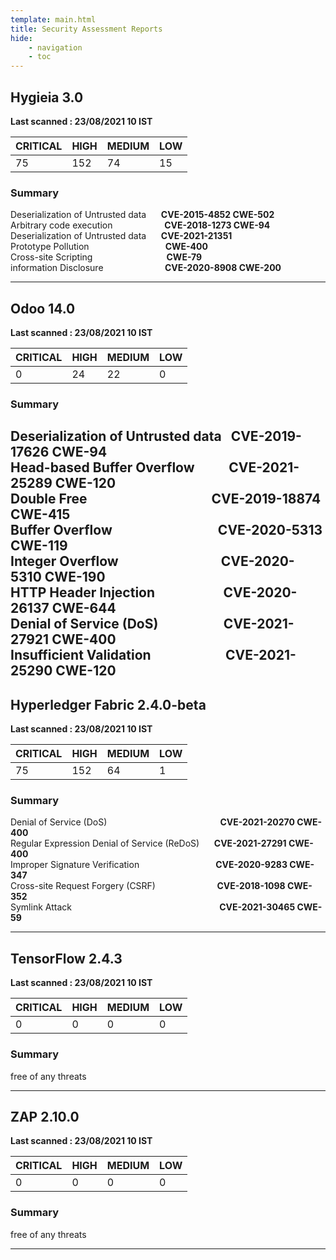 ```yaml
---
template: main.html
title: Security Assessment Reports
hide: 
    - navigation
    - toc
---
```




## **Hygieia**  3.0  
**Last scanned  : 23/08/2021 10 IST**


 | CRITICAL  |  HIGH   |    MEDIUM  |   LOW  |   
 |-----------|---------|------------|--------|
 |  75       |  152    |   74       |    15  |


### **Summary**
<!-- 
    Deserialization of Untrusted data [**CVE-2015-4852, **CVE-2015-7501, CWE-502]

    Arbitrary code execution [**CVE-2018-1273, CWE-94]

    Prototype Pollution [CWE-400]     -->

Deserialization of Untrusted data &nbsp;&nbsp;&nbsp;&nbsp; **CVE-2015-4852  CWE-502** <br>
Arbitrary code execution &nbsp;&nbsp;&nbsp;&nbsp;&nbsp;&nbsp;&nbsp;&nbsp;&nbsp;&nbsp;&nbsp;&nbsp;&nbsp;&nbsp;&nbsp;&nbsp;&nbsp;&nbsp;&nbsp; **CVE-2018-1273 CWE-94**  <br>
Deserialization of Untrusted data &nbsp;&nbsp;&nbsp;&nbsp; **CVE-2021-21351** <br>
Prototype Pollution &nbsp;&nbsp;&nbsp;&nbsp;&nbsp;&nbsp;&nbsp;&nbsp;&nbsp;&nbsp;&nbsp;&nbsp;&nbsp;&nbsp;&nbsp;&nbsp;&nbsp;&nbsp;&nbsp;&nbsp;&nbsp;&nbsp;&nbsp;&nbsp;&nbsp;&nbsp;&nbsp;&nbsp;&nbsp; **CWE-400** <br>
Cross-site Scripting &nbsp;&nbsp;&nbsp;&nbsp;&nbsp;&nbsp;&nbsp;&nbsp;&nbsp;&nbsp;&nbsp;&nbsp;&nbsp;&nbsp;&nbsp;&nbsp;&nbsp;&nbsp;&nbsp;&nbsp;&nbsp;&nbsp;&nbsp;&nbsp;&nbsp;&nbsp;&nbsp;&nbsp; **CWE-79**<br>
information Disclosure &nbsp;&nbsp;&nbsp;&nbsp;&nbsp;&nbsp;&nbsp;&nbsp;&nbsp;&nbsp;&nbsp;&nbsp;&nbsp;&nbsp;&nbsp;&nbsp;&nbsp;&nbsp;&nbsp;&nbsp;&nbsp;&nbsp;&nbsp; **CVE-2020-8908  CWE-200**<br>

---

## **Odoo**   14.0
**Last scanned  : 23/08/2021 10 IST**

 | CRITICAL  |  HIGH   |    MEDIUM  |   LOW  |   
 |-----------|---------|------------|--------|
 |  0       |  24    |   22       |    0  |

### **Summary**

Deserialization of Untrusted data   &nbsp;&nbsp;**CVE-2019-17626 CWE-94** <br>
Head-based Buffer Overflow   &nbsp;&nbsp;&nbsp;&nbsp;&nbsp;&nbsp;&nbsp;&nbsp;&nbsp;&nbsp;**CVE-2021-25289 CWE-120** <br>
Double Free &nbsp;&nbsp;&nbsp;&nbsp;&nbsp;&nbsp;&nbsp;&nbsp;&nbsp;&nbsp;&nbsp;&nbsp;&nbsp;&nbsp;&nbsp;&nbsp;&nbsp;&nbsp;&nbsp;&nbsp;&nbsp;&nbsp;&nbsp;&nbsp;&nbsp;&nbsp;&nbsp;&nbsp;&nbsp;&nbsp;&nbsp;&nbsp;&nbsp;&nbsp;&nbsp;&nbsp;&nbsp;&nbsp;&nbsp;**CVE-2019-18874 CWE-415** <br>
Buffer Overflow &nbsp;&nbsp;&nbsp;&nbsp;&nbsp;&nbsp;&nbsp;&nbsp;&nbsp;&nbsp;&nbsp;&nbsp;&nbsp;&nbsp;&nbsp;&nbsp;&nbsp;&nbsp;&nbsp;&nbsp;&nbsp;&nbsp;&nbsp;&nbsp;&nbsp;&nbsp;&nbsp;&nbsp;&nbsp;&nbsp;&nbsp;&nbsp;&nbsp;**CVE-2020-5313 CWE-119** <br>
Integer Overflow     &nbsp;&nbsp;&nbsp;&nbsp;&nbsp;&nbsp;&nbsp;&nbsp;&nbsp;&nbsp;&nbsp;&nbsp;&nbsp;&nbsp;&nbsp;&nbsp;&nbsp;&nbsp;&nbsp;&nbsp;&nbsp;&nbsp;&nbsp;&nbsp;&nbsp;&nbsp;&nbsp;&nbsp;&nbsp;&nbsp;&nbsp;&nbsp;**CVE-2020-5310 CWE-190** <br>
HTTP Header Injection &nbsp;&nbsp;&nbsp;&nbsp;&nbsp;&nbsp;&nbsp;&nbsp;&nbsp;&nbsp;&nbsp;&nbsp;&nbsp;&nbsp;&nbsp;&nbsp;&nbsp;&nbsp;&nbsp;&nbsp;&nbsp;**CVE-2020-26137 CWE-644** <br>
Denial of Service (DoS) &nbsp;&nbsp;&nbsp;&nbsp;&nbsp;&nbsp;&nbsp;&nbsp;&nbsp;&nbsp;&nbsp;&nbsp;&nbsp;&nbsp;&nbsp;&nbsp;&nbsp;&nbsp;&nbsp;&nbsp;**CVE-2021-27921 CWE-400** <br>
Insufficient Validation &nbsp;&nbsp;&nbsp;&nbsp;&nbsp;&nbsp;&nbsp;&nbsp;&nbsp;&nbsp;&nbsp;&nbsp;&nbsp;&nbsp;&nbsp;&nbsp;&nbsp;&nbsp;&nbsp;&nbsp;&nbsp;&nbsp;&nbsp;**CVE-2021-25290 CWE-120** <br>
---

## **Hyperledger Fabric**  2.4.0-beta
**Last scanned  : 23/08/2021 10 IST**

 | CRITICAL  |  HIGH   |    MEDIUM  |   LOW  |   
 |-----------|---------|------------|--------|
 |  75       |  152    |   64       |    1   |

### **Summary**

Denial of Service (DoS) &nbsp;&nbsp;&nbsp;&nbsp;&nbsp;&nbsp;&nbsp;&nbsp;&nbsp;&nbsp;&nbsp;&nbsp;&nbsp;&nbsp;&nbsp;&nbsp;&nbsp;&nbsp;&nbsp;&nbsp;&nbsp;&nbsp;&nbsp;&nbsp;&nbsp;&nbsp;&nbsp;&nbsp;&nbsp;&nbsp;&nbsp;&nbsp;&nbsp;&nbsp;&nbsp;&nbsp;&nbsp;&nbsp;&nbsp;&nbsp;&nbsp;&nbsp;&nbsp;&nbsp;&nbsp;**CVE-2021-20270 CWE-400** <br>
Regular Expression Denial of Service (ReDoS)  &nbsp;&nbsp;&nbsp;&nbsp; **CVE-2021-27291 CWE-400** <br>
Improper Signature Verification &nbsp;&nbsp;&nbsp;&nbsp;&nbsp;&nbsp;&nbsp;&nbsp;&nbsp;&nbsp;&nbsp;&nbsp;&nbsp;&nbsp;&nbsp;&nbsp;&nbsp;&nbsp;&nbsp;&nbsp;&nbsp;&nbsp;&nbsp;&nbsp;&nbsp;&nbsp;&nbsp;&nbsp;&nbsp;&nbsp;**CVE-2020-9283 CWE-347** <br>
Cross-site Request Forgery (CSRF)  &nbsp;&nbsp;&nbsp;&nbsp;&nbsp;&nbsp;&nbsp;&nbsp;&nbsp;&nbsp;&nbsp;&nbsp;&nbsp;&nbsp;&nbsp;&nbsp;&nbsp;&nbsp;&nbsp;&nbsp;&nbsp;&nbsp;&nbsp;&nbsp;**CVE-2018-1098 CWE-352** <br>
Symlink Attack &nbsp;&nbsp;&nbsp;&nbsp;&nbsp;&nbsp;&nbsp;&nbsp;&nbsp;&nbsp;&nbsp;&nbsp;&nbsp;&nbsp;&nbsp;&nbsp;&nbsp;&nbsp;&nbsp;&nbsp;&nbsp;&nbsp;&nbsp;&nbsp;&nbsp;&nbsp;&nbsp;&nbsp;&nbsp;&nbsp;&nbsp;&nbsp;&nbsp;&nbsp;&nbsp;&nbsp;&nbsp;&nbsp;&nbsp;&nbsp;&nbsp;&nbsp;&nbsp;&nbsp;&nbsp;&nbsp;&nbsp;&nbsp;&nbsp;&nbsp;&nbsp;&nbsp;&nbsp;&nbsp;&nbsp;&nbsp;&nbsp;&nbsp;&nbsp;**CVE-2021-30465 CWE-59** <br>

---



## **TensorFlow**  2.4.3
**Last scanned  : 23/08/2021 10 IST**

 | CRITICAL  |  HIGH   |    MEDIUM  |   LOW  |   
 |-----------|---------|------------|--------|
 |  0        |  0      |   0        |    0   |



### **Summary**

free of any threats

---

## **ZAP**  2.10.0
**Last scanned  : 23/08/2021 10 IST**

 | CRITICAL  |  HIGH   |    MEDIUM  |   LOW  |   
 |-----------|---------|------------|--------|
 |  0        |  0      |    0       |    0   |

### **Summary**

free of any threats

---



